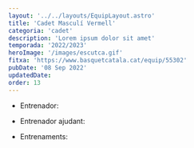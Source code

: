 ```yaml
---
layout: '../../layouts/EquipLayout.astro'
title: 'Cadet Masculí Vermell'
categoria: 'cadet'
description: 'Lorem ipsum dolor sit amet'
temporada: '2022/2023'
heroImage: '/images/escutca.gif'
fitxa: 'https://www.basquetcatala.cat/equip/55302'
pubDate: '08 Sep 2022'
updatedDate:
order: 13
---
```


- Entrenador:

- Entrenador ajudant:

- Entrenaments:
